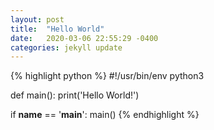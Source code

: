 ```yaml
---
layout: post
title:  "Hello World"
date:   2020-03-06 22:55:29 -0400
categories: jekyll update
---
```


{% highlight python %}
#!/usr/bin/env python3 

def main():
    print('Hello World!')

if __name__ == '__main__':
    main()
{% endhighlight %}
